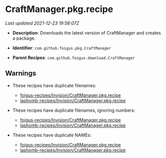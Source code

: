 # CraftManager.pkg.recipe

_Last updated 2021-12-23 19:58:07Z_

- **Description**: Downloads the latest version of CraftManager and creates a package.

- **Identifier**: `com.github.foigus.pkg.CraftManager`

- **Parent Recipes**: `com.github.foigus.download.CraftManager`

## Warnings

- These recipes have duplicate filenames:
    - [foigus-recipes/Invision/CraftManager.pkg.recipe](/autopkg-dupe-tracker/foigus-recipes/Invision/CraftManager.pkg.recipe)
    - [lashomb-recipes/Invision/CraftManager.pkg.recipe](/autopkg-dupe-tracker/lashomb-recipes/Invision/CraftManager.pkg.recipe)

- These recipes have duplicate filenames, ignoring numbers:
    - [foigus-recipes/Invision/CraftManager.pkg.recipe](/autopkg-dupe-tracker/foigus-recipes/Invision/CraftManager.pkg.recipe)
    - [lashomb-recipes/Invision/CraftManager.pkg.recipe](/autopkg-dupe-tracker/lashomb-recipes/Invision/CraftManager.pkg.recipe)

- These recipes have duplicate NAMEs:
    - [foigus-recipes/Invision/CraftManager.pkg.recipe](/autopkg-dupe-tracker/foigus-recipes/Invision/CraftManager.pkg.recipe)
    - [lashomb-recipes/Invision/CraftManager.pkg.recipe](/autopkg-dupe-tracker/lashomb-recipes/Invision/CraftManager.pkg.recipe)